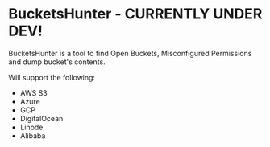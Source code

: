 # BucketsHunter - CURRENTLY UNDER DEV!

BucketsHunter is a tool to find Open Buckets, Misconfigured Permissions and dump 
bucket's contents.

Will support the following:

- AWS S3
- Azure
- GCP
- DigitalOcean
- Linode
- Alibaba
